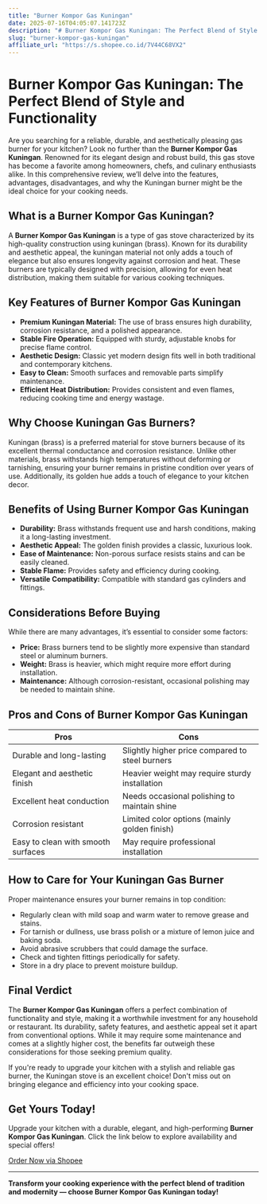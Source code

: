 ```yaml
---
title: "Burner Kompor Gas Kuningan"
date: 2025-07-16T04:05:07.141723Z
description: "# Burner Kompor Gas Kuningan: The Perfect Blend of Style and Functionality..."
slug: "burner-kompor-gas-kuningan"
affiliate_url: "https://s.shopee.co.id/7V44C68VX2"
---
```

# Burner Kompor Gas Kuningan: The Perfect Blend of Style and Functionality

Are you searching for a reliable, durable, and aesthetically pleasing gas burner for your kitchen? Look no further than the **Burner Kompor Gas Kuningan**. Renowned for its elegant design and robust build, this gas stove has become a favorite among homeowners, chefs, and culinary enthusiasts alike. In this comprehensive review, we’ll delve into the features, advantages, disadvantages, and why the Kuningan burner might be the ideal choice for your cooking needs.

## What is a Burner Kompor Gas Kuningan?

A **Burner Kompor Gas Kuningan** is a type of gas stove characterized by its high-quality construction using kuningan (brass). Known for its durability and aesthetic appeal, the kuningan material not only adds a touch of elegance but also ensures longevity against corrosion and heat. These burners are typically designed with precision, allowing for even heat distribution, making them suitable for various cooking techniques.

## Key Features of Burner Kompor Gas Kuningan

- **Premium Kuningan Material:** The use of brass ensures high durability, corrosion resistance, and a polished appearance.
- **Stable Fire Operation:** Equipped with sturdy, adjustable knobs for precise flame control.
- **Aesthetic Design:** Classic yet modern design fits well in both traditional and contemporary kitchens.
- **Easy to Clean:** Smooth surfaces and removable parts simplify maintenance.
- **Efficient Heat Distribution:** Provides consistent and even flames, reducing cooking time and energy wastage.

## Why Choose Kuningan Gas Burners?

Kuningan (brass) is a preferred material for stove burners because of its excellent thermal conductance and corrosion resistance. Unlike other materials, brass withstands high temperatures without deforming or tarnishing, ensuring your burner remains in pristine condition over years of use. Additionally, its golden hue adds a touch of elegance to your kitchen decor.

## Benefits of Using Burner Kompor Gas Kuningan

- **Durability:** Brass withstands frequent use and harsh conditions, making it a long-lasting investment.
- **Aesthetic Appeal:** The golden finish provides a classic, luxurious look.
- **Ease of Maintenance:** Non-porous surface resists stains and can be easily cleaned.
- **Stable Flame:** Provides safety and efficiency during cooking.
- **Versatile Compatibility:** Compatible with standard gas cylinders and fittings.

## Considerations Before Buying

While there are many advantages, it’s essential to consider some factors:

- **Price:** Brass burners tend to be slightly more expensive than standard steel or aluminum burners.
- **Weight:** Brass is heavier, which might require more effort during installation.
- **Maintenance:** Although corrosion-resistant, occasional polishing may be needed to maintain shine.

## Pros and Cons of Burner Kompor Gas Kuningan

| Pros | Cons |
| --- | --- |
| Durable and long-lasting | Slightly higher price compared to steel burners |
| Elegant and aesthetic finish | Heavier weight may require sturdy installation |
| Excellent heat conduction | Needs occasional polishing to maintain shine |
| Corrosion resistant | Limited color options (mainly golden finish) |
| Easy to clean with smooth surfaces | May require professional installation |

## How to Care for Your Kuningan Gas Burner

Proper maintenance ensures your burner remains in top condition:

- Regularly clean with mild soap and warm water to remove grease and stains.
- For tarnish or dullness, use brass polish or a mixture of lemon juice and baking soda.
- Avoid abrasive scrubbers that could damage the surface.
- Check and tighten fittings periodically for safety.
- Store in a dry place to prevent moisture buildup.

## Final Verdict

The **Burner Kompor Gas Kuningan** offers a perfect combination of functionality and style, making it a worthwhile investment for any household or restaurant. Its durability, safety features, and aesthetic appeal set it apart from conventional options. While it may require some maintenance and comes at a slightly higher cost, the benefits far outweigh these considerations for those seeking premium quality.

If you're ready to upgrade your kitchen with a stylish and reliable gas burner, the Kuningan stove is an excellent choice! Don't miss out on bringing elegance and efficiency into your cooking space.

## Get Yours Today!

Upgrade your kitchen with a durable, elegant, and high-performing **Burner Kompor Gas Kuningan**. Click the link below to explore availability and special offers!

[Order Now via Shopee](https://s.shopee.co.id/7V44C68VX2)

---

**Transform your cooking experience with the perfect blend of tradition and modernity — choose Burner Kompor Gas Kuningan today!**